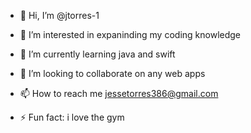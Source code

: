 - 👋 Hi, I’m @jtorres-1
- 👀 I’m interested in expaninding my coding knowledge
- 🌱 I’m currently learning java and swift
- 💞️ I’m looking to collaborate on any web apps
- 📫 How to reach me jessetorres386@gmail.com

- ⚡ Fun fact: i love the gym

<!---
jtorres-1/jtorres-1 is a ✨ special ✨ repository because its `README.md` (this file) appears on your GitHub profile.
You can click the Preview link to take a look at your changes.
--->
